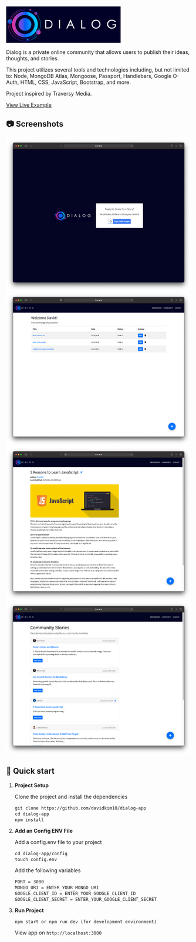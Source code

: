 ![Screenshots](./public/img/logo-banner.jpg)

Dialog is a private online community that allows users to publish their ideas, thoughts, and stories.

This project utilizes several tools and technologies including, but not limited to:
Node, MongoDB Atlas, Mongoose, Passport, Handlebars, Google O-Auth, HTML, CSS, JavaScript, Bootstrap, and more.

Project inspired by Traversy Media.

[View Live Example](https://dialog-project.herokuapp.com/)

## 📷 Screenshots

![Screenshots](./public/screenshots/screenshot-01.png)
![Screenshots](./public/screenshots/screenshot-02.png)
![Screenshots](./public/screenshots/screenshot-03.png)
![Screenshots](./public/screenshots/screenshot-04.png)

## 🚀 Quick start

1.  **Project Setup**

    Clone the project and install the dependencies

    ```shell
    git clone https://github.com/davidkim10/dialog-app
    cd dialog-app
    npm install
    ```
    
2.  **Add an Config ENV File**
    
    Add a config.env file to your project
    
    ```shell
    cd dialog-app/config
    touch config.env
    ```
    
    Add the following variables
    ```env
    PORT = 3000
    MONGO_URI = ENTER_YOUR_MONGO_URI
    GOOGLE_CLIENT_ID = ENTER_YOUR_GOOGLE_CLIENT_ID
    GOOGLE_CLIENT_SECRET = ENTER_YOUR_GOOGLE_CLIENT_SECRET
    ```
    
3.  **Run Project**

    ```shell
    npm start or npm run dev (for development environment)
    ```

    View app on `http://localhost:3000`
